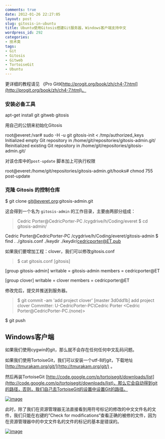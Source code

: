```yaml
---
comments: true
date: 2012-01-26 22:27:05
layout: post
slug: gitosis-in-ubuntu
title: Ubuntu使用Gitosis搭建Git服务器，Windows客户端支持中文
wordpress_id: 292
categories:
- 技术类
tags:
- Git
- Gitosis
- Gitweb
- TortoiseGit
- Ubuntu
---
```


更详细的教程请见 《Pro Git》[http://progit.org/book/zh/ch4-7.html](http://progit.org/book/zh/ch4-7.html)。


### 安装必备工具


apt-get install git gitweb gitosis

用自己的公钥来初始化Gitosis

root@everet:/var# sudo -H -u git gitosis-init < /tmp/authorized_keys
Initialized empty Git repository in /home/git/repositories/gitosis-admin.git/
Reinitialized existing Git repository in /home/git/repositories/gitosis-admin.git/

对该仓库中的`post-update` 脚本加上可执行权限

root@everet:/home/git/repositories/gitosis-admin.git/hooks# chmod 755 post-update


### 克隆 Gitosis 的控制仓库


$ git clone git@everet.org:gitosis-admin.git

这会得到一个名为 `gitosis-admin` 的工作目录，主要由两部分组成：

<!-- more -->


> Cedric Porter@CedricPorter-PC /cygdrive/h/Coding/everet
$ cd gitosis-admin/

Cedric Porter@CedricPorter-PC /cygdrive/h/Coding/everet/gitosis-admin
$ find .
./gitosis.conf
./keydir
./keydir/cedricporter@ET.pub


如果我们要增加工程：clover，我们可以修改gitosis.conf


> $ cat gitosis.conf
[gitosis]

[group gitosis-admin]
writable = gitosis-admin
members = cedricporter@ET

[group clover]
writable = clover
members = cedricporter@ET


修改完后，提交并推送到服务器。


> $ git commit -am 'add project clover'
[master 3d0dd1b] add project clover
Committer: U-CedricPorter-PC\Cedric Porter <Cedric Porter@CedricPorter-PC.(none)>

$ git push




## Windows客户端


如果我们使用cygwin的git，那么就不会存在任何任何中文乱码问题。

如果我们使用TortoiseGit，我们可以安装一个utf-8的git，下载地址 [http://tmurakam.org/git/](http://tmurakam.org/git/) 。

然后再装TortoiseGit [http://code.google.com/p/tortoisegit/downloads/list](http://code.google.com/p/tortoisegit/downloads/list)，那么它会自动得到git的路径，否则，我们自己去TortoiseGit的设置中设置Git的路径。

[![image](http://www.everet.org/wp-content/uploads/2012/01/image_thumb4.png)](http://www.everet.org/wp-content/uploads/2012/01/image4.png)

此时，除了我们在资源管理器无法直接看到用符号标记的修改的中文文件名的文件，我们只能在右键的”Check for modifications“查看正确的被修的文件，因为在资源管理器中的中文文件名的文件的标记的基本是错误的。

[![image](http://www.everet.org/wp-content/uploads/2012/01/image_thumb5.png)](http://www.everet.org/wp-content/uploads/2012/01/image5.png)
